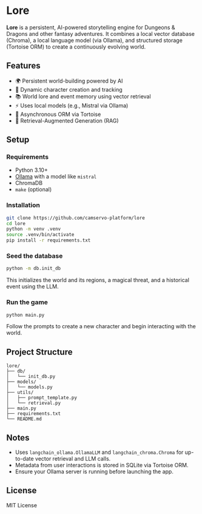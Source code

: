 # Lore

**Lore** is a persistent, AI-powered storytelling engine for Dungeons & Dragons and other fantasy adventures. It combines a local vector database (Chroma), a local language model (via Ollama), and structured storage (Tortoise ORM) to create a continuously evolving world.

## Features

- 🌍 Persistent world-building powered by AI
- 🧙 Dynamic character creation and tracking
- 📚 World lore and event memory using vector retrieval
- ⚡ Uses local models (e.g., Mistral via Ollama)
- 🐢 Asynchronous ORM via Tortoise
- 🧠 Retrieval-Augmented Generation (RAG)

## Setup

### Requirements

- Python 3.10+
- [Ollama](https://ollama.com/) with a model like `mistral`
- ChromaDB
- `make` (optional)

### Installation

```bash
git clone https://github.com/camservo-platform/lore
cd lore
python -m venv .venv
source .venv/bin/activate
pip install -r requirements.txt
```

### Seed the database

```bash
python -m db.init_db
```

This initializes the world and its regions, a magical threat, and a historical event using the LLM.

### Run the game

```bash
python main.py
```

Follow the prompts to create a new character and begin interacting with the world.

## Project Structure

```
lore/
├── db/
│   └── init_db.py
├── models/
│   └── models.py
├── utils/
│   ├── prompt_template.py
│   └── retrieval.py
├── main.py
├── requirements.txt
└── README.md
```

## Notes

- Uses `langchain_ollama.OllamaLLM` and `langchain_chroma.Chroma` for up-to-date vector retrieval and LLM calls.
- Metadata from user interactions is stored in SQLite via Tortoise ORM.
- Ensure your Ollama server is running before launching the app.

## License

MIT License
